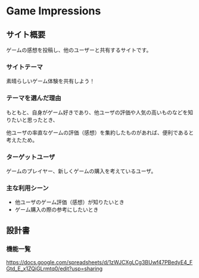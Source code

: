 # Game Impressions

## サイト概要
ゲームの感想を投稿し、他のユーザーと共有するサイトです。

### サイトテーマ
素晴らしいゲーム体験を共有しよう！

### テーマを選んだ理由
もともと、自身がゲーム好きであり、他ユーザの評価や人気の高いものなどを知りたいと思ったとき、

他ユーザの率直なゲームの評価（感想）を集約したものがあれば、便利であると考えたため。

### ターゲットユーザ
ゲームのプレイヤー、新しくゲームの購入を考えているユーザ。

### 主な利用シーン
* 他ユーザのゲーム評価（感想）が知りたいとき
* ゲーム購入の際の参考にしたいとき

## 設計書

### 機能一覧
https://docs.google.com/spreadsheets/d/1zWJCXgLCg3BUwf47PBedyE4_FGtd_E_x1ZQiGLrmtq0/edit?usp=sharing
